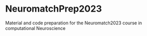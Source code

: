# NeuromatchPrep2023
Material and code preparation for the Neuromatch2023 course in computational Neuroscience 
